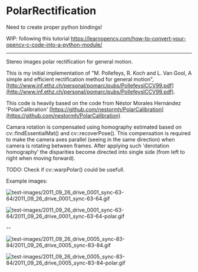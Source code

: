 # PolarRectification

Need to create proper python bindings!

WIP: following this tutorial https://learnopencv.com/how-to-convert-your-opencv-c-code-into-a-python-module/

---


Stereo images polar rectification for general motion.



This is my initial implementation of "M. Pollefeys, R. Koch and L. Van Gool, A simple and efficient rectification method for general motion", 
[http://www.inf.ethz.ch/personal/pomarc/pubs/PollefeysICCV99.pdf](http://www.inf.ethz.ch/personal/pomarc/pubs/PollefeysICCV99.pdf).

 This code is heavily based on the code from Néstor Morales Hernández 'PolarCalibration' 
 [https://github.com/nestormh/PolarCalibration](https://github.com/nestormh/PolarCalibration)


Camara rotation is compensated using homography estimated based on cv::findEssentialMat() and cv::recoverPose().
This compensation is required to make the camera axes parallel (seeing in the same direction) when camera is rotating between frames.
After applying such 'derotation homography' the disparities become directed into single side (from left to right when moving forward).

TODO: Check if cv::warpPolar() could be usefull.


Example images:

![test-images/2011_09_26_drive_0001_sync-63-64/2011_09_26_drive_0001_sync-63-64.gif](test-images/2011_09_26_drive_0001_sync-63-64/2011_09_26_drive_0001_sync-63-64.gif)

![test-images/2011_09_26_drive_0001_sync-63-64/2011_09_26_drive_0001_sync-63-64-polar.gif](test-images/2011_09_26_drive_0001_sync-63-64/2011_09_26_drive_0001_sync-63-64-polar.gif)


--

![test-images/2011_09_26_drive_0005_sync-83-84/2011_09_26_drive_0005_sync-83-84.gif](test-images/2011_09_26_drive_0005_sync-83-84/2011_09_26_drive_0005_sync-83-84.gif)

![test-images/2011_09_26_drive_0005_sync-83-84/2011_09_26_drive_0005_sync-83-84-polar.gif](test-images/2011_09_26_drive_0005_sync-83-84/2011_09_26_drive_0005_sync-83-84-polar.gif)


